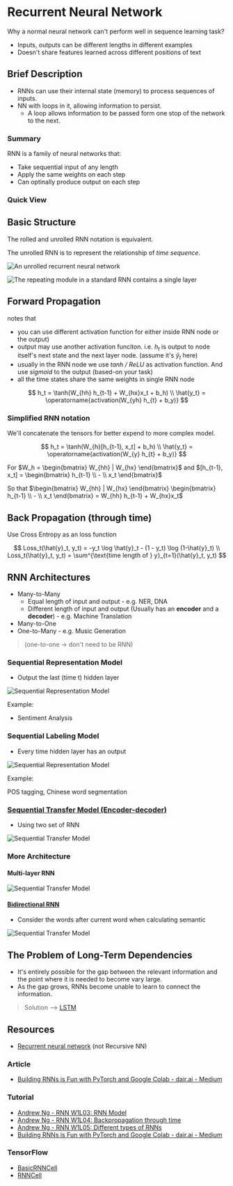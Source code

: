 # Recurrent Neural Network

Why a normal neural network can't perform well in sequence learning task?

* Inputs, outputs can be different lengths in different examples
* Doesn't share features learned across different positions of text

## Brief Description

* RNNs can use their internal state (memory) to process sequences of inputs.
* NN with loops in it, allowing information to persist.
  * A loop allows information to be passed form one stop of the network to the next.

### Summary

RNN is a family of neural networks that:

* Take sequential input of any length
* Apply the same weights on each step
* Can optinally produce output on each step

### Quick View

## Basic Structure

The rolled and unrolled RNN notation is equivalent.

The unrolled RNN is to represent the relationship of *time sequence*.

![An unrolled recurrent neural network](https://colah.github.io/posts/2015-08-Understanding-LSTMs/img/RNN-unrolled.png)

![The repeating module in a standard RNN contains a single layer](https://colah.github.io/posts/2015-08-Understanding-LSTMs/img/LSTM3-SimpleRNN.png)

## Forward Propagation

notes that

* you can use different activation function for either inside RNN node or the output)
* output may use another activation funciton. i.e. $h_t$ is output to node itself's next state and the next layer node. (assume it's $\hat{y}_t$ here)
* usually in the RNN node we use *tanh / ReLU* as activation function. And use *sigmoid* to the output (based-on your task)
* all the time states share the same weights in single RNN node

$$
h_t = \tanh(W_{hh} h_{t-1} + W_{hx}x_t + b_h) \\
\hat{y_t} = \operatorname{activation(W_{yh} h_{t} + b_y)}
$$

### Simplified RNN notation

We'll concatenate the tensors for better expend to more complex model.

$$
h_t = \tanh(W_{h}[h_{t-1}, x_t] + b_h) \\
\hat{y_t} = \operatorname{activation(W_{y} h_{t} + b_y)}
$$

For $W_h = \begin{bmatrix} W_{hh} | W_{hx} \end{bmatrix}$ and $[h_{t-1}, x_t] = \begin{bmatrix} h_{t-1} \\ - \\ x_t \end{bmatrix}$

So that $\begin{bmatrix} W_{hh} | W_{hx} \end{bmatrix} \begin{bmatrix} h_{t-1} \\ - \\ x_t \end{bmatrix} = W_{hh} h_{t-1} + W_{hx}x_t$

## Back Propagation (through time)

Use Cross Entropy as an loss function

$$
Loss_t(\hat{y}_t, y_t) = -y_t \log \hat{y}_t - (1 - y_t) \log (1-\hat{y}_t) \\
Loss_t(\hat{y}_t, y_t) = \sum^{\text{time length of } y}_{t=1}(\hat{y}_t, y_t)
$$

## RNN Architectures

* Many-to-Many
  * Equal length of input and output - e.g. NER, DNA
  * Different length of input and output (Usually has an **encoder** and a **decoder**) - e.g. Machine Translation
* Many-to-One
* One-to-Many - e.g. Music Generation

> (one-to-one -> don't need to be RNN)

### Sequential Representation Model

* Output the last (time t) hidden layer

![Sequential Representation Model](image/sequential_representation.png)

Example:

* Sentiment Analysis

### Sequential Labeling Model

* Every time hidden layer has an output

![Sequential Representation Model](image/sequential_labeling.png)

Example:

POS tagging, Chinese word segmentation

### [Sequential Transfer Model (Encoder-decoder)](../LearningFramework/seq-to-seq.md)

* Using two set of RNN

![Sequential Transfer Model](image/encoder_decoder.png)

### More Architecture

#### Multi-layer RNN

![Sequential Transfer Model](image/multilayer.png)

#### [Bidirectional RNN](../LearningFramework/BRNN.md)

* Consider the words after current word when calculating semantic

![Sequential Transfer Model](image/bidirectional.png)

## The Problem of Long-Term Dependencies

* It's entirely possible for the gap between the relevant information and the point where it is needed to become vary large.
* As the gap grows, RNNs become unable to learn to connect the information.

> Solution --> [LSTM](LSTM.md)

## Resources

* [Recurrent neural network](https://en.wikipedia.org/wiki/Recurrent_neural_network) (not Recursive NN)

### Article

* [Building RNNs is Fun with PyTorch and Google Colab - dair.ai - Medium](https://medium.com/dair-ai/building-rnns-is-fun-with-pytorch-and-google-colab-3903ea9a3a79)

### Tutorial

* [Andrew Ng - RNN W1L03: RNN Model](https://youtu.be/2E65LDnM2cA)
* [Andrew Ng - RNN W1L04: Backpropagation through time](https://youtu.be/esgbmJ6SnSY)
* [Andrew Ng - RNN W1L05: Different types of RNNs](https://youtu.be/G5kW3V6qHuk)
* [Building RNNs is Fun with PyTorch and Google Colab - dair.ai - Medium](https://medium.com/dair-ai/building-rnns-is-fun-with-pytorch-and-google-colab-3903ea9a3a79)

### TensorFlow

* [BasicRNNCell](https://www.tensorflow.org/api_docs/python/tf/nn/rnn_cell/BasicRNNCell)
* [RNNCell](https://www.tensorflow.org/api_docs/python/tf/nn/rnn_cell/RNNCell)
